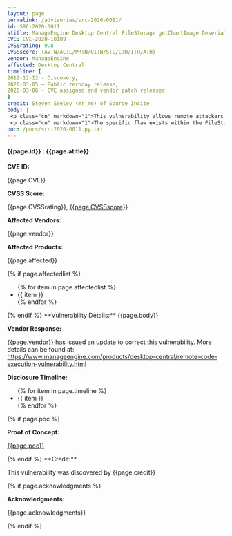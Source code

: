 ```yaml
---
layout: page
permalink: /advisories/src-2020-0011/
id: SRC-2020-0011
atitle: ManageEngine Desktop Central FileStorage getChartImage Deserialization of Untrusted Data Remote Code Execution Vulnerability
CVE: CVE-2020-10189
CVSSrating: 9.8
CVSSscore: (AV:N/AC:L/PR:N/UI:N/S:U/C:H/I:H/A:H)
vendor: ManageEngine
affected: Desktop Central
timeline: [
2019-12-12 - Discovery,
2020-03-05 – Public zeroday release,
2020-03-06 - CVE assigned and vendor patch released
]
credit: Steven Seeley (mr_me) of Source Incite
body: |
 <p class="cn" markdown="1">This vulnerability allows remote attackers to execute arbitrary code on affected installations of ManageEngine Desktop Central. Authentication is not required to exploit this vulnerability.</p>
 <p class="cn" markdown="1">The specific flaw exists within the FileStorage class. The issue results from the lack of proper validation of user-supplied data, which can result in deserialization of untrusted data. An attacker can leverage this vulnerability to execute code under the context of SYSTEM.</p>
poc: /pocs/src-2020-0011.py.txt
---
```


<h4><b>{{page.id}} : {{page.atitle}}</b></h4>

**CVE ID:**
<p class="cn">{{page.CVE}}</p>

**CVSS Score:**
<p class="cn">{{page.CVSSrating}}, <a href="https://nvd.nist.gov/vuln-metrics/cvss/v3-calculator?calculator&version=3&vector={{page.CVSSscore}}">{{page.CVSSscore}}</a></p>

**Affected Vendors:**
<p class="cn">{{page.vendor}}</p>

**Affected Products:**
<p class="cn">{{page.affected}}</p>
{% if page.affectedlist %}
<ul class="cn">
{% for item in page.affectedlist %}
  <li>{{ item }}</li>
{% endfor %}
</ul>
{% endif %}
**Vulnerability Details:**
{{page.body}}

**Vendor Response:**

<p class="cn">{{page.vendor}} has issued an update to correct this vulnerability. More details can be found at: <br />
<a href="https://www.manageengine.com/products/desktop-central/remote-code-execution-vulnerability.html">https://www.manageengine.com/products/desktop-central/remote-code-execution-vulnerability.html</a></p>

**Disclosure Timeline:**
<ul class="cn">
{% for item in page.timeline %}
  <li>{{ item }}</li>
{% endfor %}
</ul>
{% if page.poc %}

**Proof of Concept:**
<p class="cn"><a href="{{page.poc}}">{{page.poc}}</a></p>
{% endif %}
**Credit:**
<p class="cn">This vulnerability was discovered by {{page.credit}}</p>
{% if page.acknowledgments %}

**Acknowledgments:**
<p class="cn">{{page.acknowledgments}}</p>
{% endif %}
